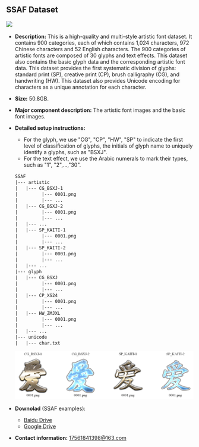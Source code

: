 ## SSAF Dataset
  ![](imgs/900.jpg)
* **Description:** This is a high-quality and multi-style artistic font dataset. It contains 900 categories, each of which contains 1,024 characters, 972 Chinese characters and 52 English characters. The 900 categories of artistic fonts are composed of 30 glyphs and text effects. This dataset also contains the basic glyph data and the corresponding artistic font data. This dataset provides the first systematic division of glyphs:  standard print (SP), creative print (CP), brush calligraphy (CG), and handwriting (HW). This dataset also provides Unicode encoding for characters as a unique annotation for each character.

* **Size:**  50.8GB.

* **Major component description:**  The artistic font images and the basic font images. 

* **Detailed setup instructions:** 

  * For the glyph, we use "CG", "CP", "HW", "SP" to indicate the first level of classification of glyphs, the initials of glyph name to uniquely identify a glyphs, such as "BSXJ".  
  * For the text effect,  we use the Arabic numerals to mark their types, such as "1", "2",...,"30".

  ```
  SSAF
  |--- artistic
  |	  |--- CG_BSXJ-1
  |	 	    |--- 0001.png
  |	 	    |--- ...
  |	  |--- CG_BSXJ-2
  |	 	    |--- 0001.png
  |	 	    |--- ...
  |	  |--- ...
  |	  |--- SP_KAITI-1
  |	 	    |--- 0001.png
  |	 	    |--- ...
  |	  |--- SP_KAITI-2
  |	 	    |--- 0001.png
  |	 	    |--- ...
  |	  |--- ...
  |--- glyph
  |	  |--- CG_BSXJ
  |	 	    |--- 0001.png
  |	 	    |--- ...
  |	  |--- CP_XS24
  |	 	    |--- 0001.png
  |	 	    |--- ...
  |	  |--- HW_ZMJXL
  |	 	    |--- 0001.png
  |	 	    |--- ...
  |	  |--- ...
  |--- unicode
  |	  |--- char.txt
  ```

  ![](imgs/tip.bmp)

* **Downolad**  (SSAF examples): 

  * [Baidu Drive](https://pan.baidu.com/s/1EFLGSkQ24WcYnZefWRIDyQ?pwd=4jom)
  * [Google Drive](https://drive.google.com/file/d/1KsCmwg3yX0uAgjUe7rKJ8oYctIUO4LIz/view?usp=sharing) 


* **Contact information:**  17561841398@163.com
